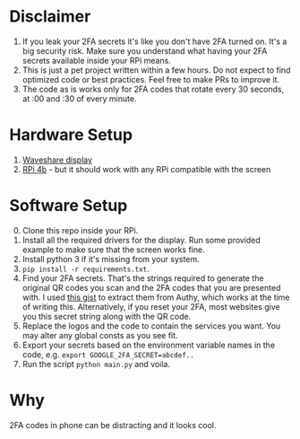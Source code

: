 # Disclaimer

1. If you leak your 2FA secrets it's like you don't have 2FA turned on. It's a big security risk. Make sure you understand what having your 2FA secrets available inside your RPi means.
2. This is just a pet project written within a few hours. Do not expect to find optimized code or best practices. Feel free to make PRs to improve it.
3. The code as is works only for 2FA codes that rotate every 30 seconds, at :00 and :30 of every minute.

# Hardware Setup

1. [Waveshare display](https://www.waveshare.com/1.44inch-lcd-hat.htm)
2. [RPi 4b](https://www.raspberrypi.com/products/raspberry-pi-4-model-b/) - but it should work with any RPi compatible with the screen

# Software Setup

0. Clone this repo inside your RPi.
1. Install all the required drivers for the display. Run some provided example to make sure that the screen works fine.
2. Install python 3 if it's missing from your system.
3. `pip install -r requirements.txt`.
4. Find your 2FA secrets. That's the strings required to generate the original QR codes you scan and the 2FA codes that you are presented with. I used [this gist](https://gist.github.com/gboudreau/94bb0c11a6209c82418d01a59d958c93) to extract them from Authy, which works at the time of writing this. Alternatively, if you reset your 2FA, most websites give you this secret string along with the QR code.
5. Replace the logos and the code to contain the services you want. You may alter any global consts as you see fit.
6. Export your secrets based on the environment variable names in the code, e.g. `export GOOGLE_2FA_SECRET=abcdef..`
7. Run the script `python main.py` and voila.

# Why

2FA codes in phone can be distracting and it looks cool.
